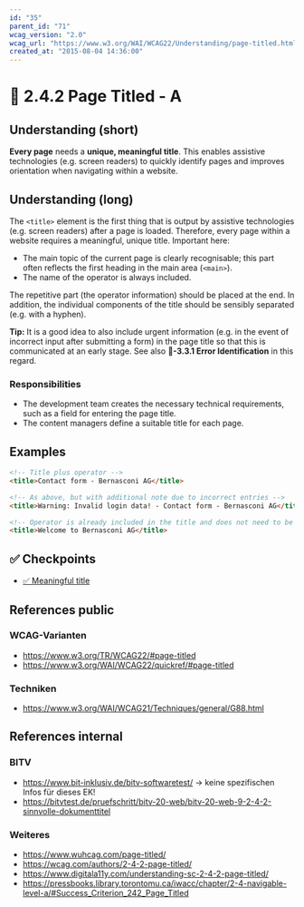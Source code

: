 ```yaml
---
id: "35"
parent_id: "71"
wcag_version: "2.0"
wcag_url: "https://www.w3.org/WAI/WCAG22/Understanding/page-titled.html"
created_at: "2015-08-04 14:36:00"
---
```


# 📜 2.4.2 Page Titled - A

## Understanding (short)

**Every page** needs a **unique, meaningful title**. This enables assistive technologies (e.g. screen readers) to quickly identify pages and improves orientation when navigating within a website.

## Understanding (long)

The `<title>` element is the first thing that is output by assistive technologies (e.g. screen readers) after a page is loaded. Therefore, every page within a website requires a meaningful, unique title. Important here:

- The main topic of the current page is clearly recognisable; this part often reflects the first heading in the main area (`<main>`).
- The name of the operator is always included.

The repetitive part (the operator information) should be placed at the end. In addition, the individual components of the title should be sensibly separated (e.g. with a hyphen).

**Tip:** It is a good idea to also include urgent information (e.g. in the event of incorrect input after submitting a form) in the page title so that this is communicated at an early stage. See also **📜-3.3.1 Error Identification** in this regard.

### Responsibilities

- The development team creates the necessary technical requirements, such as a field for entering the page title.
- The content managers define a suitable title for each page.

## Examples

```html
<!-- Title plus operator -->
<title>Contact form - Bernasconi AG</title>

<!-- As above, but with additional note due to incorrect entries -->
<title>Warning: Invalid login data! - Contact form - Bernasconi AG</title>

<!-- Operator is already included in the title and does not need to be added (typical for a homepage) -->
<title>Welcome to Bernasconi AG</title>
```

## ✅ Checkpoints

- [✅ Meaningful title](meaningful-title)

## References public

### WCAG-Varianten

- <https://www.w3.org/TR/WCAG22/#page-titled>
- <https://www.w3.org/WAI/WCAG22/quickref/#page-titled>

### Techniken

- <https://www.w3.org/WAI/WCAG21/Techniques/general/G88.html>

## References internal

### BITV

- <https://www.bit-inklusiv.de/bitv-softwaretest/> → keine spezifischen Infos für dieses EK!
- <https://bitvtest.de/pruefschritt/bitv-20-web/bitv-20-web-9-2-4-2-sinnvolle-dokumenttitel>

### Weiteres

- <https://www.wuhcag.com/page-titled/>
- <https://wcag.com/authors/2-4-2-page-titled/>
- <https://www.digitala11y.com/understanding-sc-2-4-2-page-titled/>
- <https://pressbooks.library.torontomu.ca/iwacc/chapter/2-4-navigable-level-a/#Success_Criterion_242_Page_Titled>